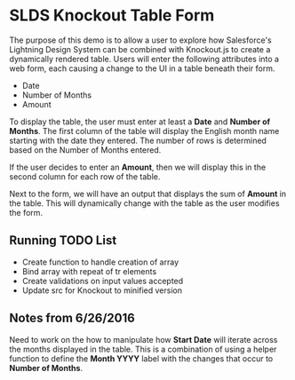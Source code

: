 # SLDS Knockout Table Form

The purpose of this demo is to allow a user to explore how Salesforce's Lightning Design System can be combined with Knockout.js to create a dynamically rendered table. Users will enter the following attributes into a web form, each causing a change to the UI in a table beneath their form.

- Date
- Number of Months
- Amount

To display the table, the user must enter at least a **Date** and **Number of Months**. The first column of the table will display the English month name starting with the date they entered. The number of rows is determined based on the Number of Months entered.

If the user decides to enter an **Amount**, then we will display this in the second column for each row of the table.

Next to the form, we will have an output that displays the sum of **Amount** in the table. This will dynamically change with the table as the user modifies the form.

## Running TODO List

- Create function to handle creation of array
- Bind array with repeat of tr elements
- Create validations on input values accepted
- Update src for Knockout to minified version

## Notes from 6/26/2016

Need to work on the how to manipulate how **Start Date** will iterate across the months displayed in the table. This is a combination of using a helper function to define the **Month YYYY** label with the changes that occur to **Number of Months**.